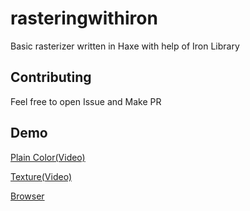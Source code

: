 # rasteringwithiron
Basic rasterizer written in Haxe with help of Iron Library

## Contributing
Feel free to open Issue and Make PR

## Demo
[Plain Color(Video)](https://blackgoku36.github.io/rasteringwithiron/Demo/Assets/PlainColor.mp4)


[Texture(Video)](https://blackgoku36.github.io/rasteringwithiron/Demo/Assets/Texture.mp4)


[Browser](https://blackgoku36.github.io/rasteringwithiron/Demo/html5/index.html)

